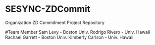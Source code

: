 # SESYNC-ZDCommit
Organization ZD Commitment Project Repository

#Team Member
Sam Levy - Boston Univ.
Rodrigo Rivero - Univ. Hawaii
Rachael Garrett - Boston Univ.
Kimberly Carlson - Univ. Hawaii